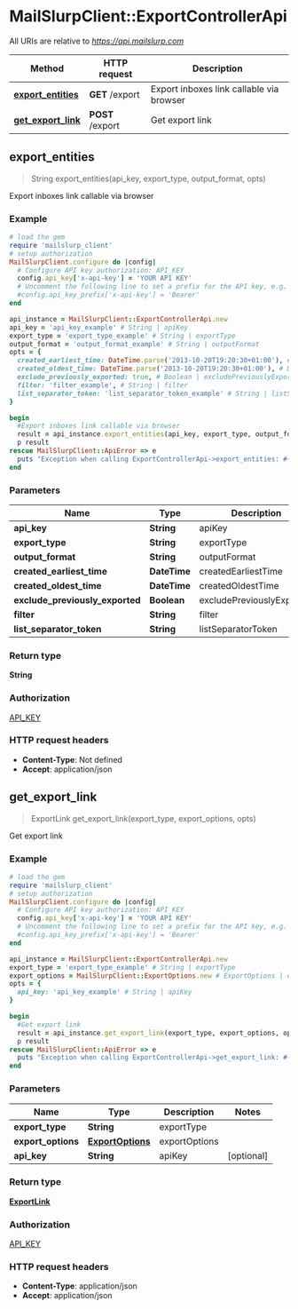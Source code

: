 # MailSlurpClient::ExportControllerApi

All URIs are relative to *https://api.mailslurp.com*

Method | HTTP request | Description
------------- | ------------- | -------------
[**export_entities**](ExportControllerApi#export_entities) | **GET** /export | Export inboxes link callable via browser
[**get_export_link**](ExportControllerApi#get_export_link) | **POST** /export | Get export link



## export_entities

> String export_entities(api_key, export_type, output_format, opts)

Export inboxes link callable via browser

### Example

```ruby
# load the gem
require 'mailslurp_client'
# setup authorization
MailSlurpClient.configure do |config|
  # Configure API key authorization: API_KEY
  config.api_key['x-api-key'] = 'YOUR API KEY'
  # Uncomment the following line to set a prefix for the API key, e.g. 'Bearer' (defaults to nil)
  #config.api_key_prefix['x-api-key'] = 'Bearer'
end

api_instance = MailSlurpClient::ExportControllerApi.new
api_key = 'api_key_example' # String | apiKey
export_type = 'export_type_example' # String | exportType
output_format = 'output_format_example' # String | outputFormat
opts = {
  created_earliest_time: DateTime.parse('2013-10-20T19:20:30+01:00'), # DateTime | createdEarliestTime
  created_oldest_time: DateTime.parse('2013-10-20T19:20:30+01:00'), # DateTime | createdOldestTime
  exclude_previously_exported: true, # Boolean | excludePreviouslyExported
  filter: 'filter_example', # String | filter
  list_separator_token: 'list_separator_token_example' # String | listSeparatorToken
}

begin
  #Export inboxes link callable via browser
  result = api_instance.export_entities(api_key, export_type, output_format, opts)
  p result
rescue MailSlurpClient::ApiError => e
  puts "Exception when calling ExportControllerApi->export_entities: #{e}"
end
```

### Parameters


Name | Type | Description  | Notes
------------- | ------------- | ------------- | -------------
 **api_key** | **String**| apiKey | 
 **export_type** | **String**| exportType | 
 **output_format** | **String**| outputFormat | 
 **created_earliest_time** | **DateTime**| createdEarliestTime | [optional] 
 **created_oldest_time** | **DateTime**| createdOldestTime | [optional] 
 **exclude_previously_exported** | **Boolean**| excludePreviouslyExported | [optional] 
 **filter** | **String**| filter | [optional] 
 **list_separator_token** | **String**| listSeparatorToken | [optional] 

### Return type

**String**

### Authorization

[API_KEY](../README#API_KEY)

### HTTP request headers

- **Content-Type**: Not defined
- **Accept**: application/json


## get_export_link

> ExportLink get_export_link(export_type, export_options, opts)

Get export link

### Example

```ruby
# load the gem
require 'mailslurp_client'
# setup authorization
MailSlurpClient.configure do |config|
  # Configure API key authorization: API_KEY
  config.api_key['x-api-key'] = 'YOUR API KEY'
  # Uncomment the following line to set a prefix for the API key, e.g. 'Bearer' (defaults to nil)
  #config.api_key_prefix['x-api-key'] = 'Bearer'
end

api_instance = MailSlurpClient::ExportControllerApi.new
export_type = 'export_type_example' # String | exportType
export_options = MailSlurpClient::ExportOptions.new # ExportOptions | exportOptions
opts = {
  api_key: 'api_key_example' # String | apiKey
}

begin
  #Get export link
  result = api_instance.get_export_link(export_type, export_options, opts)
  p result
rescue MailSlurpClient::ApiError => e
  puts "Exception when calling ExportControllerApi->get_export_link: #{e}"
end
```

### Parameters


Name | Type | Description  | Notes
------------- | ------------- | ------------- | -------------
 **export_type** | **String**| exportType | 
 **export_options** | [**ExportOptions**](ExportOptions)| exportOptions | 
 **api_key** | **String**| apiKey | [optional] 

### Return type

[**ExportLink**](ExportLink)

### Authorization

[API_KEY](../README#API_KEY)

### HTTP request headers

- **Content-Type**: application/json
- **Accept**: application/json

